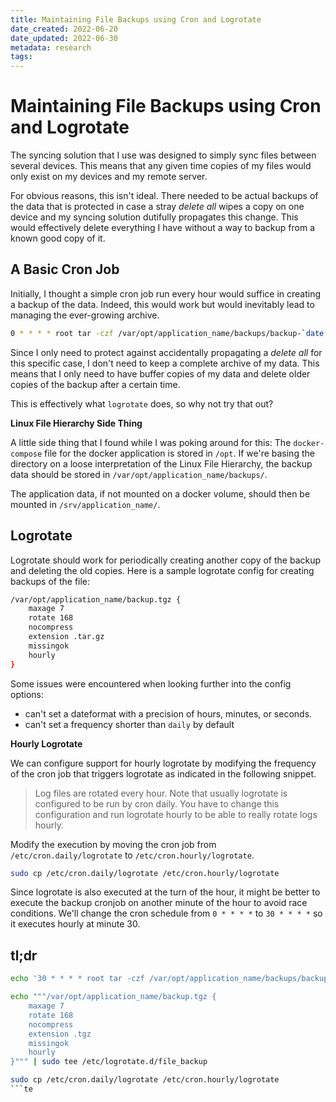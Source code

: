 ```yaml
---
title: Maintaining File Backups using Cron and Logrotate
date_created: 2022-06-20
date_updated: 2022-06-30
metadata: research
tags:
---
```

# Maintaining File Backups using Cron and Logrotate

The syncing solution that I use was designed to simply sync files between several devices. This means that any given time copies of my files would only exist on my devices and my remote server. 

For obvious reasons, this isn't ideal. There needed to be actual backups of the data that is protected in case a stray _delete all_ wipes a copy on one device and my syncing solution dutifully propagates this change. This would effectively delete everything I have without a way to backup from a known good copy of it.

## A Basic Cron Job

Initially, I thought a simple cron job run every hour would suffice in creating a backup of the data. Indeed, this would work but would inevitably lead to managing the ever-growing archive.

```bash
0 * * * * root tar -czf /var/opt/application_name/backups/backup-`date +%Y-%m-%dT%H%M%S`.tgz -P data_folder/
```

Since I only need to protect against accidentally propagating a _delete all_ for this specific case, I don't need to keep a complete archive of my data. This means that I only need to have buffer copies of my data and delete older copies of the backup after a certain time.

This is effectively what `logrotate` does, so why not try that out? 

**Linux File Hierarchy Side Thing**

A little side thing that I found while I was poking around for this: The `docker-compose` file for the docker application is stored in `/opt`. If we're basing the directory on a loose interpretation of the Linux File Hierarchy, the backup data should be stored in `/var/opt/application_name/backups/`. 

The application data, if not mounted on a docker volume, should then be mounted in `/srv/application_name/`. 

## Logrotate

Logrotate should work for periodically creating another copy of the backup and deleting the old copies. Here is a sample logrotate config for creating backups of the file:

```bash
/var/opt/application_name/backup.tgz {
    maxage 7
	rotate 168
    nocompress
    extension .tar.gz
    missingok
    hourly
}
```

Some issues were encountered when looking further into the config options:
- can't set a dateformat with a precision of hours, minutes, or seconds.
- can't set a frequency shorter than `daily` by default

**Hourly Logrotate**

We can configure support for hourly logrotate by modifying the frequency of the cron job that triggers logrotate as indicated in the following snippet.

> Log files are rotated every hour.  Note that usually logrotate is configured to be run by cron daily.  You have to change this configuration and run logrotate hourly to be able to really rotate logs hourly.

Modify the execution by moving the cron job from `/etc/cron.daily/logrotate` to `/etc/cron.hourly/logrotate`. 

```bash
sudo cp /etc/cron.daily/logrotate /etc/cron.hourly/logrotate
```

Since logrotate is also executed at the turn of the hour, it might be better to execute the backup cronjob on another minute of the hour to avoid race conditions. We'll change the cron schedule from `0 * * * *` to `30 * * * *` so it executes hourly at minute 30. 

## tl;dr

```bash
echo '30 * * * * root tar -czf /var/opt/application_name/backups/backup.tgz -P data_folder/' | sudo tee /etc/cron.d/file_backup
```

```bash
echo """/var/opt/application_name/backup.tgz {
    maxage 7
    rotate 168
    nocompress
    extension .tgz
    missingok
    hourly
}""" | sudo tee /etc/logrotate.d/file_backup
```

```bash
sudo cp /etc/cron.daily/logrotate /etc/cron.hourly/logrotate
```te
```
